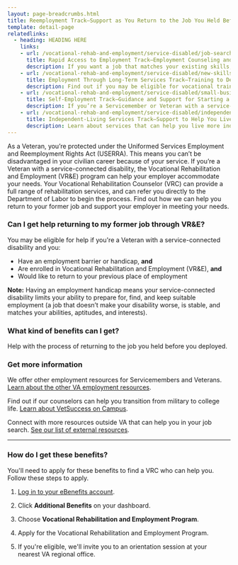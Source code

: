 ```yaml
---
layout: page-breadcrumbs.html
title: Reemployment Track—Support as You Return to the Job You Held Before Mobilization
template: detail-page
relatedlinks:
  - heading: HEADING HERE
    links:
    - url: /vocational-rehab-and-employment/service-disabled/job-search-and-counseling/
      title: Rapid Access to Employment Track—Employment Counseling and Job-Search Support
      description: If you want a job that matches your existing skills, find out if you can get help looking for a job and settling into your new workplace.
    - url: /vocational-rehab-and-employment/service-disabled/new-skills/
      title: Employment Through Long-Term Services Track—Training to Develop New Job Skills
      description: Find out if you may be eligible for vocational training.
    - url: /vocational-rehab-and-employment/service-disabled/small-business-training/
      title: Self-Employment Track—Guidance and Support for Starting a Business
      description: If you’re a Servicemember or Veteran with a service-connected disability, find out how we can help you start your own business.
    - url: /vocational-rehab-and-employment/service-disabled/independent-living/
      title: Independent-Living Services Track—Support to Help You Live More Independently
      description: Learn about services that can help you live more independently with your service-connected disability.
---
```


<div class="va-introtext">

As a Veteran, you’re protected under the Uniformed Services Employment and Reemployment Rights Act (USERRA). This means you can’t be disadvantaged in your civilian career because of your service. If you’re a Veteran with a service-connected disability, the Vocational Rehabilitation and Employment (VR&E) program can help your employer accommodate your needs. Your Vocational Rehabilitation Counselor (VRC) can provide a full range of rehabilitation services, and can refer you directly to the Department of Labor to begin the process. Find out how we can help you return to your former job and support your employer in meeting your needs.

</div>

<div class="feature" markdown="1">

### Can I get help returning to my former job through VR&amp;E?

You may be eligible for help if you're a Veteran with a service-connected disability and you:

- Have an employment barrier or handicap, **and**
- Are enrolled in Vocational Rehabilitation and Employment (VR&amp;E), **and**
- Would like to return to your previous place of employment

**Note:** Having an employment handicap means your service-connected disability limits your ability to  prepare for, find, and keep suitable employment (a job that doesn’t make your disability worse, is stable, and matches your abilities, aptitudes, and interests).

</div>

### What kind of benefits can I get?

Help with the process of returning to the job you held before you deployed.

### Get more information

We offer other employment resources for Servicemembers and Veterans. [Learn about the other VA employment resources](/employment/job-seekers/employment-support/).

Find out if our counselors can help you transition from military to college life. [Learn about VetSuccess on Campus](/vocational-rehab-and-employment/vetsuccess/).

Connect with more resources outside VA that can help you in your job search. [See our list of external resources](/vocational-rehab-and-employment/external-resources/).

<hr>

### How do I get these benefits?

You'll need to apply for these benefits to find a VRC who can help you. Follow these steps to apply.

<ol class="process">

<li class="process-step list-one">

[Log in to your eBenefits account](https://www.ebenefits.va.gov/ebenefits/homepage).

</li>

<li class="process-step list-two">

Click **Additional Benefits** on your dashboard.

</li>

<li class="process-step list-three">

Choose **Vocational Rehabilitation and Employment Program**.

</li>

<li class="process-step list-four">

Apply for the Vocational Rehabilitation and Employment Program.

</li>

<li class="process-step list-five">

If you're eligible, we'll invite you to an orientation session at your nearest VA regional office.

</li>
</ol>
